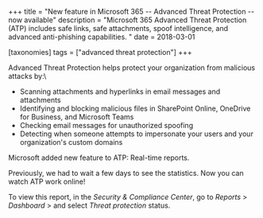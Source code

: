 +++
title = "New feature in Microsoft 365 -- Advanced Threat Protection -- now available"
description = "Microsoft 365 Advanced Threat Protection (ATP) includes safe links, safe attachments, spoof intelligence, and advanced anti-phishing capabilities. "
date = 2018-03-01

[taxonomies]
tags = ["advanced threat protection"]
+++


Advanced Threat Protection helps protect your organization from
malicious attacks by:\

-   Scanning attachments and hyperlinks in email messages and
    attachments
-   Identifying and blocking malicious files in SharePoint Online,
    OneDrive for Business, and Microsoft Teams
-   Checking email messages for unauthorized spoofing
-   Detecting when someone attempts to impersonate your users and your
    organization's custom domains

Microsoft added new feature to ATP: Real-time reports.

Previously, we had to wait a few days to see the statistics. Now you can
watch ATP work online!

To view this report, in the *Security & Compliance Center*, go to
*Reports* \> *Dashboard* \> and select *Threat protection* status.
